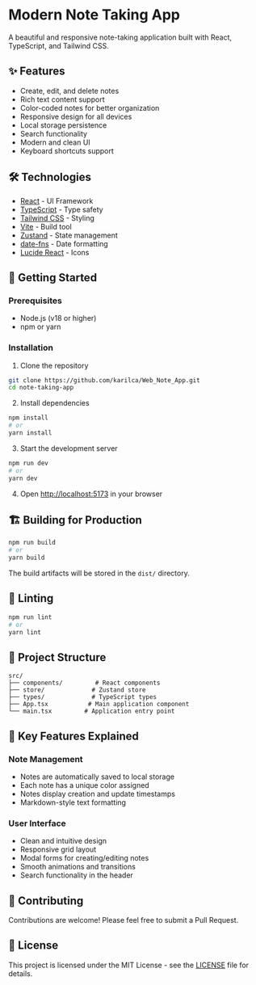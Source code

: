 
# Modern Note Taking App

A beautiful and responsive note-taking application built with React, TypeScript, and Tailwind CSS.

## ✨ Features

- Create, edit, and delete notes
- Rich text content support
- Color-coded notes for better organization
- Responsive design for all devices
- Local storage persistence
- Search functionality
- Modern and clean UI
- Keyboard shortcuts support

## 🛠️ Technologies

- [React](https://reactjs.org/) - UI Framework
- [TypeScript](https://www.typescriptlang.org/) - Type safety
- [Tailwind CSS](https://tailwindcss.com/) - Styling
- [Vite](https://vitejs.dev/) - Build tool
- [Zustand](https://zustand-demo.pmnd.rs/) - State management
- [date-fns](https://date-fns.org/) - Date formatting
- [Lucide React](https://lucide.dev/) - Icons

## 🚀 Getting Started

### Prerequisites

- Node.js (v18 or higher)
- npm or yarn

### Installation

1. Clone the repository

```bash
git clone https://github.com/karilca/Web_Note_App.git
cd note-taking-app
```

2. Install dependencies
```bash
npm install
# or
yarn install
```

3. Start the development server
```bash
npm run dev
# or
yarn dev
```

4. Open [http://localhost:5173](http://localhost:5173) in your browser

## 🏗️ Building for Production

```bash
npm run build
# or
yarn build
```

The build artifacts will be stored in the `dist/` directory.

## 🧪 Linting

```bash
npm run lint
# or
yarn lint
```

## 📁 Project Structure

```
src/
├── components/         # React components
├── store/             # Zustand store
├── types/             # TypeScript types
├── App.tsx           # Main application component
└── main.tsx         # Application entry point
```

## 🔑 Key Features Explained

### Note Management
- Notes are automatically saved to local storage
- Each note has a unique color assigned
- Notes display creation and update timestamps
- Markdown-style text formatting

### User Interface
- Clean and intuitive design
- Responsive grid layout
- Modal forms for creating/editing notes
- Smooth animations and transitions
- Search functionality in the header

## 🤝 Contributing

Contributions are welcome! Please feel free to submit a Pull Request.

## 📝 License

This project is licensed under the MIT License - see the [LICENSE](LICENSE) file for details.